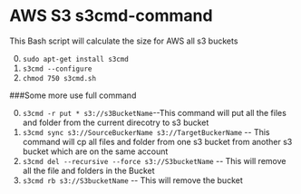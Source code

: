 # AWS S3 s3cmd-command
This Bash script will calculate the size for AWS all s3 buckets


0. `sudo apt-get install s3cmd`
0.  `s3cmd --configure`
0.  `chmod 750 s3cmd.sh`


###Some more use full command 

0. `s3cmd -r put * s3://s3BucketName`--This command will put all the files and folder from the current direcotry to s3 bucket 
0. `s3cmd sync s3://SourceBuckerName s3://TargetBuckerName` -- This command will cp all files and folder from one s3 bucket from another s3 bucket which are on the same account
0. `s3cmd del --recursive --force s3://S3bucketName` -- This will remove all the file and folders in the Bucket
1. `s3cmd rb s3://S3bucketName` -- This will remove the bucket
 

  

